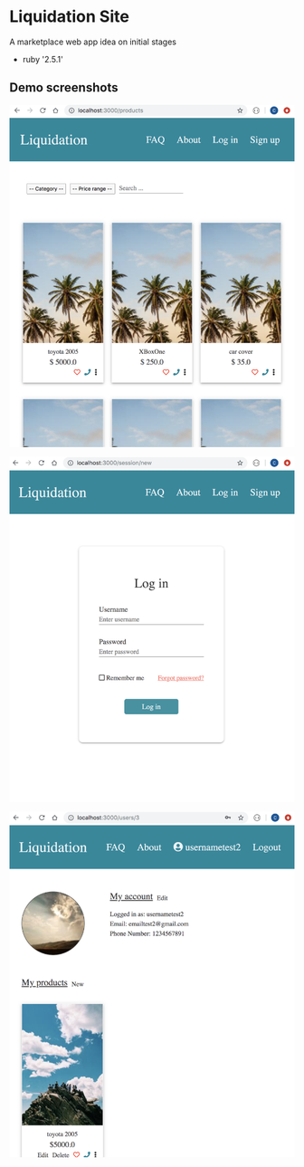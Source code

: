 # Liquidation Site

A marketplace web app idea on initial stages

* ruby '2.5.1'

## Demo screenshots

![image1](app/assets/images/github-image1.png)

![image1](app/assets/images/github-image2.png)

![image1](app/assets/images/github-image3.png)
